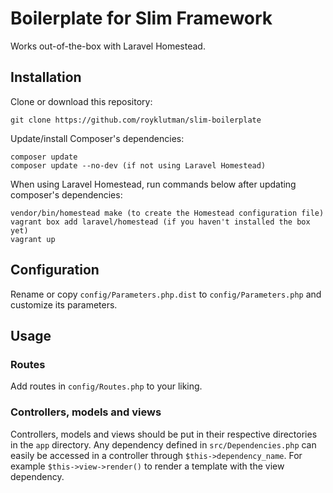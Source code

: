 # Boilerplate for Slim Framework
Works out-of-the-box with Laravel Homestead.
## Installation
Clone or download this repository:
```
git clone https://github.com/royklutman/slim-boilerplate
```
Update/install Composer's dependencies:
```
composer update
composer update --no-dev (if not using Laravel Homestead)
```
When using Laravel Homestead, run commands below after updating composer's dependencies:
```
vendor/bin/homestead make (to create the Homestead configuration file)
vagrant box add laravel/homestead (if you haven't installed the box yet)
vagrant up
```
## Configuration
Rename or copy `config/Parameters.php.dist` to `config/Parameters.php` and customize its parameters.
## Usage
### Routes
Add routes in `config/Routes.php` to your liking.
### Controllers, models and views
Controllers, models and views should be put in their respective directories in the `app` directory. Any dependency defined in `src/Dependencies.php` can easily be accessed in a controller through `$this->dependency_name`. For example `$this->view->render()` to render a template with the view dependency.
